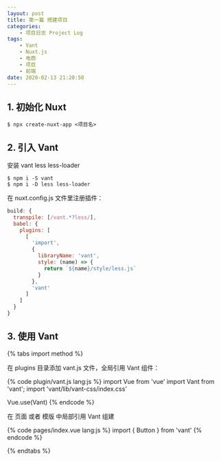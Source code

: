```yaml
---
layout: post
title: 第一篇 搭建项目
categories:
    - 项目日志 Project Log
tags:
    - Vant
    - Nuxt.js
    - 电商
    - 项目
    - 前端
date: 2020-02-13 21:20:50
---
```


<!-- more -->

## 1. 初始化 Nuxt

```shell Github/
$ npx create-nuxt-app <项目名>
```

## 2. 引入 Vant
安装 vant less less-loader

```shell <项目名>/
$ npm i -S vant 
$ npm i -D less less-loader
```

在 nuxt.config.js 文件里注册插件：

```JavaScript nuxt.config.js
build: {
  transpile: [/vant.*?less/],
  babel: {
    plugins: [
      [
        'import',
        {
          libraryName: 'vant',
          style: (name) => {
            return `${name}/style/less.js`
          }
        },
        'vant'
      ]
    ]
  }
}
```

## 3. 使用 Vant

{% tabs import method %}
<!-- tab 全局引用 -->
在 plugins 目录添加 vant.js 文件，全局引用 Vant 组件：

{% code plugin/vant.js lang:js %}
import Vue from 'vue'
import Vant from 'vant';
import 'vant/lib/vant-css/index.css'

Vue.use(Vant)
{% endcode %}

<!-- endtab -->

<!-- tab 局部引用 -->
在 页面 或者 模版 中局部引用 Vant 组建

{% code pages/index.vue lang:js %}
import { Button } from 'vant'
{% endcode %}

<!-- endtab -->
{% endtabs %}


